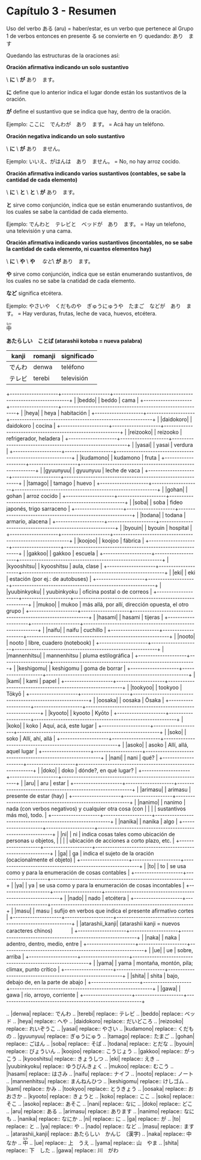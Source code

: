 <!--
.. title: Capítulo 3
.. slug: capitulo-3
.. date: 2016-04-29 13:34:26 UTC-03:00
.. tags: japones, NihongoShojo
.. category: idiomas
.. link: 
.. description: Resumen capítulo 3 del libro Nohongo Shojo
.. type: text
-->

# Capítulo 3 - Resumen 

Uso del verbo ある (aru) = haber/estar, es un verbo que pertenece al Grupo 1 de verbos entonces en presente る se convierte en り quedando: あり　ます

Quedando las estructuras de la oraciones así:


**Oración afirmativa indicando un solo sustantivo**

*<lugar>*\ **に** *<sustantivo>*\ **が** あり　ます。

**に**  define que lo anterior indica el lugar donde están los sustantivos de la oración.

**が**  define el sustantivo que se indica que hay, dentro de la oración.

Ejemplo:  ここに　でんわが　あり　ます。  =  Acá hay un teléfono.

**Oración negativa indicando un solo sustantivo**

*<lugar>*\ **に** *<sustantivo>*\ **が** あり　ません。

Ejemplo:  いいえ、がはんは　あり　ません。  =  No, no hay arroz cocido.

**Oración afirmativa indicando varios sustantivos (contables, se sabe la cantidad de cada elemento)**

*<lugar>*\ **に** *<sustantivo>*\ **と** *<sustantivo>*\ **と** *<sustantivo>*\ **が** あり　ます。

**と** sirve como conjunción, indica que se están enumerando sustantivos, de los cuales se sabe la cantidad de cada elemento.

Ejemplo:  でんわと　テレビと　ベッドが　あり　ます。  =  Hay un telefono, una televisión y una cama.


**Oración afirmativa indicando varios sustantivos (incontables, no se sabe la cantidad de cada elemento, ni cuantos elementos hay)**

*<lugar>*\ **に** *<sustantivo>*\ **や** *<sustantivo>*\ **や** *<sustantivo>*　*など*\ **が** あり　ます。

**や** sirve como conjunción, indica que se están enumerando sustantivos, de los cuales no se sabe la cnatidad de cada elemento.

**など** significa etcétera. 

Ejemplo:  やさいや　くだものや　ぎゅうにゅうや　たまご　などが　あり　ます。  =  Hay verduras, frutas, leche de vaca, huevos, etcétera.

<ruby>中<rp>（</rp><rt>なか</rt><rp>）</rp></ruby>

**あたらしい　ことば (atarashii kotoba = nueva palabra)**

| kanji  | romanji  | significado  |
| ------ | -------- | ------------ |
| でんわ   | denwa    | teléfono     |
| テレビ   | terebi   | televisión   |


+--------------------+--------------------+-----------------------------------------------------------+
| |beddo|            | beddo              | cama                                                      |
+--------------------+--------------------+-----------------------------------------------------------+
| |heya|             | heya               | habitación                                                |
+--------------------+--------------------+-----------------------------------------------------------+
| |daidokoro|        | daidokoro          | cocina                                                    |
+--------------------+--------------------+-----------------------------------------------------------+
| |reizooko|         | reizooko           | refrigerador, heladera                                    |
+--------------------+--------------------+-----------------------------------------------------------+
| |yasai|            | yasai              | verdura                                                   |
+--------------------+--------------------+-----------------------------------------------------------+
| |kudamono|         | kudamono           | fruta                                                     |
+--------------------+--------------------+-----------------------------------------------------------+
| |gyuunyuu|         | gyuunyuu           | leche de vaca                                             |
+--------------------+--------------------+-----------------------------------------------------------+
| |tamago|           | tamago             | huevo                                                     |
+--------------------+--------------------+-----------------------------------------------------------+
| |gohan|            | gohan              | arroz cocido                                              |
+--------------------+--------------------+-----------------------------------------------------------+
| |soba|             | soba               | fideo japonés, trigo sarraceno                            |
+--------------------+--------------------+-----------------------------------------------------------+
| |todana|           | todana             | armario, alacena                                          |
+--------------------+--------------------+-----------------------------------------------------------+
| |byouin|           | byouin             | hospital                                                  |
+--------------------+--------------------+-----------------------------------------------------------+
| |koojoo|           | koojoo             | fábrica                                                   |
+--------------------+--------------------+-----------------------------------------------------------+
| |gakkoo|           | gakkoo             | escuela                                                   |
+--------------------+--------------------+-----------------------------------------------------------+
| |kyooshitsu|       | kyooshitsu         | aula, clase                                               |
+--------------------+--------------------+-----------------------------------------------------------+
| |eki|              | eki                | estación (por ej.: de autobuses)                          |
+--------------------+--------------------+-----------------------------------------------------------+
| |yuubinkyoku|      | yuubinkyoku        | oficina postal o de correos                               |
+--------------------+--------------------+-----------------------------------------------------------+
| |mukoo|            | mukoo              | más allá, por allí, dirección opuesta, el otro grupo      |
+--------------------+--------------------+-----------------------------------------------------------+
| |hasami|           | hasami             | tijeras                                                   |
+--------------------+--------------------+-----------------------------------------------------------+
| |naifu|            | naifu              | cuchillo                                                  |
+--------------------+--------------------+-----------------------------------------------------------+
| |nooto|            | nooto              | libre, cuadero (notebook)                                 |
+--------------------+--------------------+-----------------------------------------------------------+
| |mannenhitsu|      | mannenhitsu        | pluma estilográfica                                       |
+--------------------+--------------------+-----------------------------------------------------------+
| |keshigomu|        | keshigomu          | goma de borrar                                            |
+--------------------+--------------------+-----------------------------------------------------------+
| |kami|             | kami               | papel                                                     |
+--------------------+--------------------+-----------------------------------------------------------+
| |tookyoo|          | tookyoo            | Tōkyō                                                     |
+--------------------+--------------------+-----------------------------------------------------------+
| |oosaka|           | oosaka             | Ōsaka                                                     |
+--------------------+--------------------+-----------------------------------------------------------+
| |kyooto|           | kyooto             | Kyōto                                                     |
+--------------------+--------------------+-----------------------------------------------------------+
| |koko|             | koko               | Aquí, acá, este lugar                                     |
+--------------------+--------------------+-----------------------------------------------------------+
| |soko|             | soko               | Allí, ahí, allá                                           |
+--------------------+--------------------+-----------------------------------------------------------+
| |asoko|            | asoko              | Allí, allá, aquel lugar                                   |
+--------------------+--------------------+-----------------------------------------------------------+
| |nani|             | nani               | qué?                                                      |
+--------------------+--------------------+-----------------------------------------------------------+
| |doko|             | doko               | dónde?, en qué lugar?                                     |
+--------------------+--------------------+-----------------------------------------------------------+
| |aru|              | aru                | estar                                                     |
+--------------------+--------------------+-----------------------------------------------------------+
| |arimasu|          | arimasu            | presente de estar (hay)                                   |
+--------------------+--------------------+-----------------------------------------------------------+
| |nanimo|           | nanimo             | nada (con verbos negativos) y cualquier otra cosa (con    |
|                    |                    | sustantivos más mo), todo.                                |
+--------------------+--------------------+-----------------------------------------------------------+
| |nanika|           | nanika             | algo                                                      |
+--------------------+--------------------+-----------------------------------------------------------+
| |ni|               | ni                 | indica cosas tales como ubicación de personas u objetos,  |
|                    |                    | ubicación de acciones a corto plazo, etc.                 |
+--------------------+--------------------+-----------------------------------------------------------+
| |ga|               | ga                 | indica el sujeto de la oración (ocacionalmente el objeto) |
+--------------------+--------------------+-----------------------------------------------------------+
| |to|               | to                 | se usa como y para la enumeración de cosas contables      |
+--------------------+--------------------+-----------------------------------------------------------+
| |ya|               | ya                 | se usa como y para la enumeración de cosas incontables    |
+--------------------+--------------------+-----------------------------------------------------------+
| |nado|             | nado               | etcétera                                                  |
+--------------------+--------------------+-----------------------------------------------------------+
| |masu|             | masu               | sufijo en verbos que indica el presente afirmativo cortes |
+--------------------+--------------------+-----------------------------------------------------------+
| |atarashii_kanji| (atarashii kanji = nuevos caracteres chinos)  　　　                              |
+--------------------+--------------------+-----------------------------------------------------------+
| |naka|             | naka               | adentro, dentro, medio, entre                             |
+--------------------+--------------------+-----------------------------------------------------------+
| |ue|               | ue                 | sobre, arriba                                             |
+--------------------+--------------------+-----------------------------------------------------------+
| |yama|             | yama               | montaña, montón, pila; climax, punto crítico              |
+--------------------+--------------------+-----------------------------------------------------------+
| |shita|            | shita              | bajo, debajo de, en la parte de abajo                     |
+--------------------+--------------------+-----------------------------------------------------------+
| |gawa|             | gawa               | río, arroyo, corriente                                    |
+--------------------+--------------------+-----------------------------------------------------------+

.. |denwa| replace:: でんわ
.. |terebi| replace:: テレビ
.. |beddo| replace:: ベッド
.. |heya| replace:: へや
.. |daidokoro| replace:: だいどころ
.. |reizooko| replace:: れいぞうこ
.. |yasai| replace:: やさい
.. |kudamono| replace:: くだもの
.. |gyuunyuu| replace:: ぎゅうにゅう
.. |tamago| replace:: たまご
.. |gohan| replace:: ごはん
.. |soba| replace:: そば
.. |todana| replace:: とだな
.. |byouin| replace:: びょういん
.. |koojoo| replace:: こうじょう
.. |gakkoo| replace:: がっこう
.. |kyooshitsu| replace:: きょうしつ
.. |eki| replace:: えき
.. |yuubinkyoku| replace:: ゆうびんきょく
.. |mukoo| replace:: むこう
.. |hasami| replace:: はさみ
.. |naifu| replace:: ナイフ
.. |nooto| replace:: ノート
.. |mannenhitsu| replace:: まんねんひつ
.. |keshigomu| replace:: けしゴム
.. |kami| replace:: かみ
.. |tookyoo| replace:: とうきょう
.. |oosaka| replace:: おおさか
.. |kyooto| replace:: きょうと
.. |koko| replace:: ここ
.. |soko| replace:: そこ
.. |asoko| replace:: あそこ
.. |nani| replace:: なに
.. |doko| replace:: どこ
.. |aru| replace:: ある
.. |arimasu| replace:: あります
.. |nanimo| replace:: なにも
.. |nanika| replace:: なにか
.. |ni| replace:: に
.. |ga| replace:: が
.. |to| replace:: と
.. |ya| replace:: や
.. |nado| replace:: など
.. |masu| replace:: ます
.. |atarashii_kanji| replace:: あたらしい　かんじ　(漢字)
.. |naka| replace:: 中　なか
.. <ruby>中<rp>（</rp><rt>なか</rt><rp>）</rp></ruby>
.. |ue| replace:: 上　うえ
.. |yama| replace:: 山　やま
.. |shita| replace:: 下　した
.. |gawa| replace:: 川　がわ



